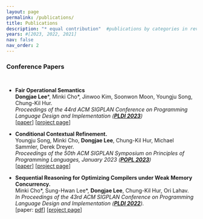 ```yaml
---
layout: page
permalink: /publications/
title: Publications
description: "* equal contribution"  #publications by categories in reversed chronological order. generated by jekyll-scholar.
years: #[2023, 2022, 2021]
nav: false
nav_order: 2
---
```

<!-- _pages/publications.md -->
<!-- <div class="publications">

{%- for y in page.years %}
  <h2 class="year">{{y}}</h2>
  {% bibliography -f papers -q @*[year={{y}}]* %}
{% endfor %}

</div> -->
<div class="sftext emphasis1">
  <div class="container">
  <h3> Conference Papers </h3>
  <div style="line-height:100%"><br /></div>
  <ul>
    <li>
      <strong>Fair Operational Semantics</strong><br />
      <strong>Dongjae Lee</strong>*,
      Minki Cho*,
      Jinwoo Kim,
      Soonwon Moon,
      Youngju Song,
      Chung-Kil Hur.
      <br />
      <em> Proceedings of the 44rd ACM SIGPLAN Conference on Programming Language Design and Implementation (<strong><a href="https://pldi23.sigplan.org/">PLDI 2023</a></strong>)</em>
      <br />
      [<a href="https://sf.snu.ac.kr/publications/fairness.pdf">paper</a>]
      [<a href="https://sf.snu.ac.kr/fairness/">project page</a>]
    </li>
  </ul>
  
  <ul>
    <li>
      <strong>Conditional Contextual Refinement.</strong><br />
      Youngju Song,
      Minki Cho,
      <strong>Dongjae Lee</strong>,
      Chung-Kil Hur,
      Michael Sammler,
      Derek Dreyer.
      <br />
      <em> Proceedings of the 50th ACM SIGPLAN Symposium on Principles of Programming Languages, January 2023 (<strong><a href="https://popl23.sigplan.org/">POPL 2023</a></strong>)</em>
      <br />
      [<a href="https://sf.snu.ac.kr/publications/ccr.pdf">paper</a>]
      [<a href="https://sf.snu.ac.kr/ccr/">project page</a>]
    </li>
  </ul>

  <ul>
    <li>
      <strong>Sequential Reasoning for Optimizing Compilers under Weak Memory Concurrency.</strong><br />
      Minki Cho*,
      Sung-Hwan Lee*,
      <strong>Dongjae Lee</strong>,
      Chung-Kil Hur,
      Ori Lahav.
      <br />
      <em> In Proceedings of the 43rd ACM SIGPLAN Conference on Programming Language Design and Implementation (<strong><a href="https://pldi22.sigplan.org/">PLDI 2022</a></strong>).</em>
      <br />
      [paper: <a href="https://sf.snu.ac.kr/publications/promising-seq-full.pdf">pdf</a>]
      [<a href="https://sf.snu.ac.kr/promising-seq/">project page</a>]
    </li>
  </ul>
  
  </div>
</div>
